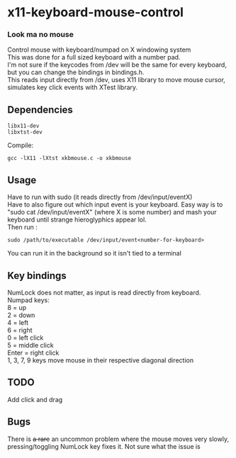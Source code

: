 # x11-keyboard-mouse-control
### Look ma no mouse
Control mouse with keyboard/numpad on X windowing system  
This was done for a full sized keyboard with a number pad.  
I'm not sure if the keycodes from /dev will be the same for every keyboard, but you can change the bindings in bindings.h.  
This reads input directly from /dev, uses X11 library to move mouse cursor, simulates key click events with XTest library.  

## Dependencies  
    libx11-dev  
    libxtst-dev  
Compile:  

    gcc -lX11 -lXtst xkbmouse.c -o xkbmouse

## Usage  
Have to run with sudo (it reads directly from /dev/input/eventX)  
Have to also figure out which input event is your keyboard. Easy way is to "sudo cat /dev/input/eventX" (where X is some number) and mash your keyboard until strange hieroglyphics appear lol.  
Then run :  
    
    sudo /path/to/executable /dev/input/event<number-for-keyboard>  
You can run it in the background so it isn't tied to a terminal  

## Key bindings
NumLock does not matter, as input is read directly from keyboard.  
Numpad keys:  
8 = up  
2 = down  
4 = left  
6 = right  
0 = left click  
5 = middle click  
Enter = right click  
1, 3, 7, 9 keys move mouse in their respective diagonal direction  

## TODO
Add click and drag

## Bugs
There is <del>a rare</del> an uncommon problem where the mouse moves very slowly, pressing/toggling NumLock key fixes it. Not sure what the issue is
